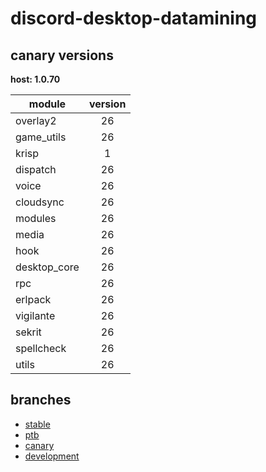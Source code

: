 # discord-desktop-datamining

## canary versions

**host: 1.0.70**

| module | version |
| ------ | :-----: |
| overlay2 | 26 |
| game_utils | 26 |
| krisp | 1 |
| dispatch | 26 |
| voice | 26 |
| cloudsync | 26 |
| modules | 26 |
| media | 26 |
| hook | 26 |
| desktop_core | 26 |
| rpc | 26 |
| erlpack | 26 |
| vigilante | 26 |
| sekrit | 26 |
| spellcheck | 26 |
| utils | 26 |

## branches

- [stable](https://github.com/OpenAsar/discord-desktop-datamining/tree/stable)
- [ptb](https://github.com/OpenAsar/discord-desktop-datamining/tree/ptb)
- [canary](https://github.com/OpenAsar/discord-desktop-datamining/tree/canary)
- [development](https://github.com/OpenAsar/discord-desktop-datamining/tree/development)